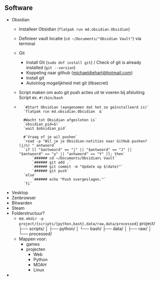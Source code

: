 ## Software

- Obsidian
	- Installeer Obsidian (`flatpak run md.obsidian.Obsidian`)
	- Definieer vault locatie (`cd ~/Documents/"Obsidian Vault"`) via terminal
	  
	- Git
		- Install Git (`sudo dnf install git`) / Check of git is already installed (`git --version`)
		- Koppeling naar github (michaeldiehart@hotmail.com)
		- install git
		- Autoinlog mogelijkheid met git (libsecret)
	- Script maken om auto git push acties uit te voeren bij afsluiting
		  Script ex.
			`#!/bin/bash`
	- 
			`#Start Obsidian (aangenomen dat het zo geïnstalleerd is)`
			`flatpak run md.obsidian.Obsidian  &`
		  
			#Wacht tot Obsidian afgesloten is`
			`obsidian_pid=$!`
			`wait $obsidian_pid`
			
			#`Vraag of je wil pushen`
			`read -p "Wil je je Obsidian-notities naar GitHub pushen? (j/n) " antwoord`
			`if [[ "$antwoord" == "j" || "$antwoord" == "J" || "$antwoord" == "y" || "antwoord" == "Y" ]]; then`
				`###### cd ~/Documents/Obsidian\ Vault`
				`###### git add .`
				`###### git commit -m "Update op $(date)"`
				`###### git push`
			`else`
				`###### echo "Push overgeslagen."`
			`fi`
- Vesktop
- Zenbrowser
- Bitwarden
- Steam
- Folderstructuur?
	- ex. `mkdir -p project/{scripts/{python,bash},data/raw,data/processed}`
	  project/
			├── scripts/
				│   ├── python/
				│   └── bash/
			├── data/
				│   ├── raw/
				│   └── processed/
	- Mappen voor:
		- games
		- projecten
			- Web
			- Python
			- MOAH
			- Linux
- 